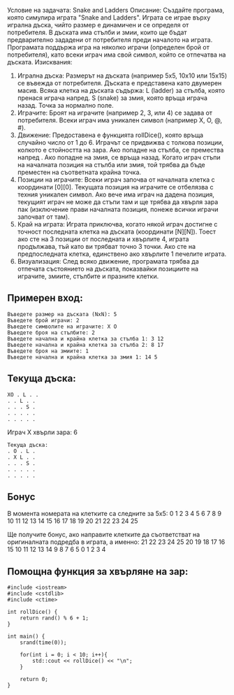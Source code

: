 Условие на задачата: Snake and Ladders
Описание:
Създайте програма, която симулира играта "Snake and Ladders". Играта се играе върху игрална дъска, чийто размер е динамичен и се определя от потребителя. В дъската има стълби и змии, които ще бъдат предварително зададени от потребителя преди началото на играта. Програмата поддържа игра на няколко играчи (определен брой от потребителя), като всеки играч има свой символ, който се отпечатва на дъската.
Изисквания:
1. Игрална дъска:
	Размерът на дъската (например 5x5, 10x10 или 15x15) се въвежда от потребителя.
	Дъската е представена като двумерен масив.
	Всяка клетка на дъската съдържа:
	L (ladder) за стълба, която пренася играча напред.
	S (snake) за змия, която връща играча назад.
	Точка за нормално поле.
2. Играчите:
	Броят на играчите (например 2, 3, или 4) се задава от потребителя.
	Всеки играч има уникален символ (например X, O, @, #).
3. Движение:
	Предоставена е функцията rollDice(), която връща случайно число от 1 до 6.
	Играчът се придвижва с толкова позиции, колкото е стойността на зара.
	Ако попадне на стълба, се премества напред . Ако попадне на змия, се връща назад. Когато играч стъпи на началната позиция на стълба или змия, той трябва да бъде преместен на съответната крайна точка.
4. Позиции на играчите:
	Всеки играч започва от началната клетка с координати [0][0].
	Текущата позиция на играчите се отбелязва с техния уникален символ. Ако вече има играч на дадена позиция, текущият играч не може да стъпи там и ще трябва да хвърля зара пак (изключение прави началната позиция, понеже всички играчи започват от там).
5. Край на играта:
	Играта приключва, когато някой играч достигне с точност последната клетка на дъската (координати [N][N]). Тоест ако сте на 3 позиции от последната и хвърлите 4, играта продължава, тъй като ви трябват точно 3 точки. Ако сте на предпоследната клетка, единствено ако хвърлите 1 печелите играта.
6. Визуализация:
	След всяко движение, програмата трябва да отпечата състоянието на дъската, показвайки позициите на играчите, змиите, стълбите и празните клетки.


## Примерен вход:

```
Въведете размер на дъската (NxN): 5  
Въведете брой играчи: 2 
Въведете символите на играчите: X O  
Въведете броя на стълбите: 2  
Въведете начална и крайна клетка за стълба 1: 3 12  
Въведете начална и крайна клетка за стълба 2: 8 17  
Въведете броя на змиите: 1  
Въведете начална и крайна клетка за змия 1: 14 5  
```

## Текуща дъска:  

```
ХО . L . .  
. . L . .  
. . . S .  
. . . . .  
. . . . .  
```

Играч X хвърли зара: 6    

```
Текуща дъска:  
. О . L .  
. Х L . .  
. . . S .  
. . . . .  
. . . . .  
```

## Бонус

В момента номерата на клетките са следните за 5х5:
0 1 2 3 4
5 6 7 8 9
10 11 12 13 14
15 16 17 18 19 20
21 22 23 24 25

Ще получите бонус, ако направите клетките да съответстват на оригиналната подредба в играта, а именно:
21 22 23 24 25
20 19 18 17 16 15
10 11 12 13 14
9 8 7 6 5
0 1 2 3 4


## Помощна функция за хвърляне на зар:

```
#include <iostream>
#include <cstdlib>
#include <ctime>

int rollDice() {
    return rand() % 6 + 1;
}

int main() {
    srand(time(0));

    for(int i = 0; i < 10; i++){
        std::cout << rollDice() << "\n";
    }

    return 0;
}
```
